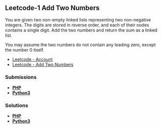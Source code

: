 ## Leetcode-1 Add Two Numbers 

You are given two non-empty linked lists representing two non-negative integers. The digits are stored in reverse order, and each of their nodes contains a single digit. Add the two numbers and return the sum as a linked list.

You may assume the two numbers do not contain any leading zero, except the number 0 itself.

- [Leetcode - Account](https://leetcode.com/u/chillierdavro/)
- [Leetcode - Add Two Numbers](https://leetcode.com/problems/add-two-numbers/description/)

### Submissions

- **[PHP](https://leetcode.com/problems/add-two-numbers/submissions/1345801111/)**
- **[Python3](https://leetcode.com/problems/add-two-numbers/submissions/1346197099/)**

### Solutions
- **[PHP](https://leetcode.com/problems/add-two-numbers/solutions/5595012/add-two-numbers/)**
- **[Python3](https://leetcode.com/problems/add-two-numbers/solutions/5595145/add-two-numbers/)**

